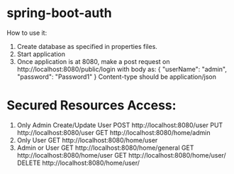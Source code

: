 # spring-boot-auth

How to use it:
1. Create database as specified in properties files.
2. Start application
3. Once application is at 8080, make a post request on http://localhost:8080/public/login with body as:
  {
    "userName": "admin",
    "password": "Password1"
  }
Content-type should be application/json

# Secured Resources Access:
1. Only Admin
  Create/Update User
  POST http://localhost:8080/user
  PUT http://localhost:8080/user
  GET http://localhost:8080/home/admin
2. Only User
  GET http://localhost:8080/home/user
3. Admin or User
  GET http://localhost:8080/home/general
  GET http://localhost:8080/home/user
  GET http://localhost:8080/home/user/<id>
  DELETE http://localhost:8080/home/user/<id>
